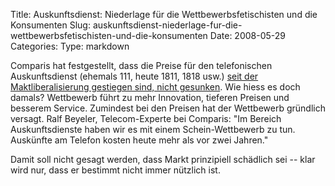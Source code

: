 Title: Auskunftsdienst: Niederlage für die Wettbewerbsfetischisten und die Konsumenten
Slug: auskunftsdienst-niederlage-fur-die-wettbewerbsfetischisten-und-die-konsumenten
Date: 2008-05-29
Categories:
Type: markdown

Comparis hat festgestellt, dass die Preise für den telefonischen Auskunftsdienst (ehemals 111, heute 1811, 1818 usw.) [seit der Maktliberalisierung gestiegen sind, nicht gesunken](http://www.20min.ch/finance/news/story/20578132). Wie hiess es doch damals? Wettbewerb führt zu mehr Innovation, tieferen Preisen und besserem Service. Zumindest bei den Preisen hat der Wettbewerb gründlich versagt. Ralf Beyeler, Telecom-Experte bei Comparis: "Im Bereich Auskunftsdienste haben wir es mit einem Schein-Wettbewerb zu tun. Auskünfte am Telefon kosten heute mehr als vor zwei Jahren."

Damit soll nicht gesagt werden, dass Markt prinzipiell schädlich sei -- klar wird nur, dass er bestimmt nicht immer nützlich ist.

